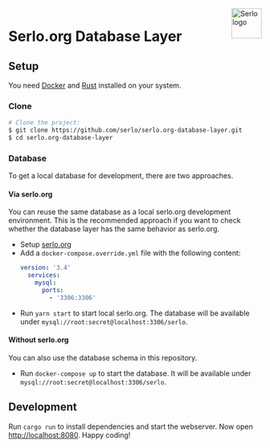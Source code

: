 <img src="https://assets.serlo.org/meta/logo.png" alt="Serlo logo" title="Serlo" align="right" height="60" />

# Serlo.org Database Layer

## Setup

You need [Docker](https://docs.docker.com/engine/installation/) and [Rust](https://www.rust-lang.org) installed on your system.

### Clone

```sh
# Clone the project:
$ git clone https://github.com/serlo/serlo.org-database-layer.git
$ cd serlo.org-database-layer
```

### Database

To get a local database for development, there are two approaches.

#### Via serlo.org

You can reuse the same database as a local serlo.org development environment. This is the recommended approach if you want to check whether the database layer has the same behavior as serlo.org.

- Setup [serlo.org](https://github.com/serlo/serlo.org)
- Add a `docker-compose.override.yml` file with the following content:
  ```yaml
  version: '3.4'
    services:
      mysql:
        ports:
          - '3306:3306'
  ```
- Run `yarn start` to start local serlo.org. The database will be available under `mysql://root:secret@localhost:3306/serlo`.

#### Without serlo.org

You can also use the database schema in this repository.

- Run `docker-compose up` to start the database. It will be available under `mysql://root:secret@localhost:3306/serlo`.

## Development

Run `cargo run` to install dependencies and start the webserver. Now open [http://localhost:8080](http://localhost:8080). Happy coding!
